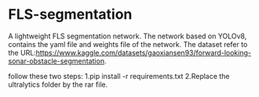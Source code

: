 # FLS-segmentation
A lightweight FLS segmentation network. The network based on YOLOv8, contains the yaml file and weights file of the network. The dataset refer to the URL:https://www.kaggle.com/datasets/gaoxiansen93/forward-looking-sonar-obstacle-segmentation.

follow these two steps:
1.pip install -r requirements.txt
2.Replace the ultralytics folder by the rar file.
